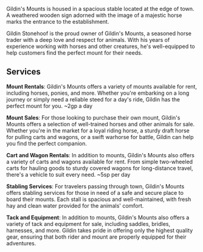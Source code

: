 Gildin's Mounts is housed in a spacious stable located at the edge of town. A weathered wooden sign adorned with the image of a majestic horse marks the entrance to the establishment.

Gildin Stonehoof is the proud owner of Gildin's Mounts, a seasoned horse trader with a deep love and respect for animals. With his years of experience working with horses and other creatures, he's well-equipped to help customers find the perfect mount for their needs.

## Services
**Mount Rentals**: Gildin's Mounts offers a variety of mounts available for rent, including horses, ponies, and more. Whether you're embarking on a long journey or simply need a reliable steed for a day's ride, Gildin has the perfect mount for you. ~2gp a day

**Mount Sales**: For those looking to purchase their own mount, Gildin's Mounts offers a selection of well-trained horses and other animals for sale. Whether you're in the market for a loyal riding horse, a sturdy draft horse for pulling carts and wagons, or a swift warhorse for battle, Gildin can help you find the perfect companion.

**Cart and Wagon Rentals**: In addition to mounts, Gildin's Mounts also offers a variety of carts and wagons available for rent. From simple two-wheeled carts for hauling goods to sturdy covered wagons for long-distance travel, there's a vehicle to suit every need. ~5sp per day

**Stabling Services**: For travelers passing through town, Gildin's Mounts offers stabling services for those in need of a safe and secure place to board their mounts. Each stall is spacious and well-maintained, with fresh hay and clean water provided for the animals' comfort.

**Tack and Equipment**: In addition to mounts, Gildin's Mounts also offers a variety of tack and equipment for sale, including saddles, bridles, harnesses, and more. Gildin takes pride in offering only the highest quality gear, ensuring that both rider and mount are properly equipped for their adventures.